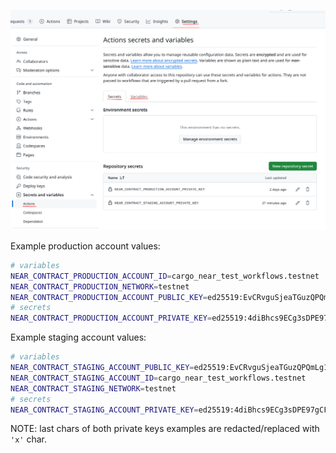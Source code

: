 ![gh_settings_secrets_and_vars](./gh_settings_secrets_and_vars.png)

Example production account values: 

```bash
# variables
NEAR_CONTRACT_PRODUCTION_ACCOUNT_ID=cargo_near_test_workflows.testnet
NEAR_CONTRACT_PRODUCTION_NETWORK=testnet
NEAR_CONTRACT_PRODUCTION_ACCOUNT_PUBLIC_KEY=ed25519:EvCRvguSjeaTGuzQPQmLg1GqWLqgihBKKcSHT4xtS8K
# secrets
NEAR_CONTRACT_PRODUCTION_ACCOUNT_PRIVATE_KEY=ed25519:4diBhcs9ECg3sDPE97gCFhHbB21BSRheWSzrqt1UVciEoMhpecnFjqapeSfrxxxxxxxxxxxxxxxxxxxxxxxxxxxx
```

Example staging account values:

```bash
# variables
NEAR_CONTRACT_STAGING_ACCOUNT_PUBLIC_KEY=ed25519:EvCRvguSjeaTGuzQPQmLg1GqWLqgihBKKcSHT4xtS8K
NEAR_CONTRACT_STAGING_ACCOUNT_ID=cargo_near_test_workflows.testnet
NEAR_CONTRACT_STAGING_NETWORK=testnet
# secrets
NEAR_CONTRACT_STAGING_ACCOUNT_PRIVATE_KEY=ed25519:4diBhcs9ECg3sDPE97gCFhHbB21BSRheWSzrqt1UVciEoMhpecnFjqapeSfrxxxxxxxxxxxxxxxxxxxxxxxxxxxx
```

NOTE: last chars of both private keys examples are redacted/replaced with `'x'` char. 
